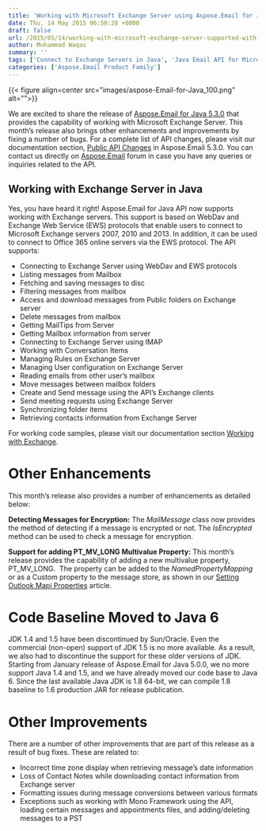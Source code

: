 ```yaml
---
title: 'Working with Microsoft Exchange Server using Aspose.Email for Java 5.3.0'
date: Thu, 14 May 2015 06:50:28 +0000
draft: false
url: /2015/05/14/working-with-microsoft-exchange-server-supported-with-aspose.email-for-java-5.3.0/
author: Muhammad Waqas
summary: ''
tags: ['Connect to Exchange Servers in Java', 'Java Email API for Microsoft Exchange Server']
categories: ['Aspose.Email Product Family']
---
```




{{< figure align=center src="images/aspose-Email-for-Java_100.png" alt="">}}


We are excited to share the release of [Aspose.Email for Java 5.3.0][1] that provides the capability of working with Microsoft Exchange Server. This month’s release also brings other enhancements and improvements by fixing a number of bugs. For a complete list of API changes, please visit our documentation section, [Public API Changes][2] in Aspose.Email 5.3.0. You can contact us directly on [Aspose.Email][3] forum in case you have any queries or inquiries related to the API.

## Working with Exchange Server in Java

Yes, you have heard it right! Aspose.Email for Java API now supports working with Exchange servers. This support is based on WebDav and Exchange Web Service (EWS) protocols that enable users to connect to Microsoft Exchange servers 2007, 2010 and 2013. In addition, it can be used to connect to Office 365 online servers via the EWS protocol. The API supports:

*   Connecting to Exchange Server using WebDav and EWS protocols
*   Listing messages from Mailbox
*   Fetching and saving messages to disc
*   Filtering messages from mailbox
*   Access and download messages from Public folders on Exchange server
*   Delete messages from mailbox
*   Getting MailTips from Server
*   Getting Mailbox information from server
*   Connecting to Exchange Server using IMAP
*   Working with Conversation Items
*   Managing Rules on Exchange Server
*   Managing User configuration on Exchange Server
*   Reading emails from other user’s mailbox
*   Move messages between mailbox folders
*   Create and Send message using the API’s Exchange clients
*   Send meeting requests using Exchange Server
*   Synchronizing folder items
*   Retrieving contacts information from Exchange Server

For working code samples, please visit our documentation section [Working with Exchange][4].

# Other Enhancements

This month’s release also provides a number of enhancements as detailed below:

**Detecting Messages for Encryption:** The _MailMessage_ class now provides the method of detecting if a message is encrypted or not. The _IsEncrypted_ method can be used to check a message for encryption.

**Support for adding PT\_MV\_LONG Multivalue Property:** This month’s release provides the capability of adding a new multivalue property, PT\_MV\_LONG.  The property can be added to the _NamedPropertyMapping_ or as a Custom property to the message store, as shown in our [Setting Outlook Mapi Properties][5] article.

# Code Baseline Moved to Java 6

JDK 1.4 and 1.5 have been discontinued by Sun/Oracle. Even the commercial (non-open) support of JDK 1.5 is no more available. As a result, we also had to discontinue the support for these older versions of JDK. Starting from January release of Aspose.Email for Java 5.0.0, we no more support Java 1.4 and 1.5, and we have already moved our code base to Java 6. Since the last available Java JDK is 1.8 64-bit, we can compile 1.8 baseline to 1.6 production JAR for release publication.

# Other Improvements

There are a number of other improvements that are part of this release as a result of bug fixes. These are related to:

*   Incorrect time zone display when retrieving message’s date information
*   Loss of Contact Notes while downloading contact information from Exchange server
*   Formatting issues during message conversions between various formats
*   Exceptions such as working with Mono Framework using the API, loading certain messages and appointments files, and adding/deleting messages to a PST




[1]: https://downloads.aspose.com/email/java
[2]: http://docs.aspose.com/display/emailjava/Public+API+Changes+in+Aspose.Email+5.3.0
[3]: http://forum.aspose.com
[4]: http://docs.aspose.com/display/emailjava/Working+with+Exchange
[5]: https://docs.aspose.com/display/emailjava/Working+with+MAPI+Properties




